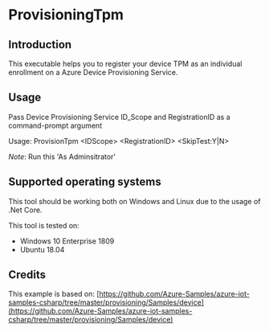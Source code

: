 ﻿# ProvisioningTpm

## Introduction

This executable helps you to register your device TPM as an individual enrollment on a Azure Device Provisioning Service.

## Usage

Pass Device Provisioning Service ID_Scope and RegistrationID as a command-prompt argument

Usage: ProvisionTpm \<IDScope\> \<RegistrationID\> \<SkipTest:Y|N\>

*Note*: Run this 'As Adminsitrator'

## Supported operating systems

This tool should be working both on Windows and Linux due to the usage of .Net Core.

This tool is tested on:

- Windows 10 Enterprise 1809
- Ubuntu 18.04

## Credits

This example is based on: [https://github.com/Azure-Samples/azure-iot-samples-csharp/tree/master/provisioning/Samples/device](https://github.com/Azure-Samples/azure-iot-samples-csharp/tree/master/provisioning/Samples/device)
